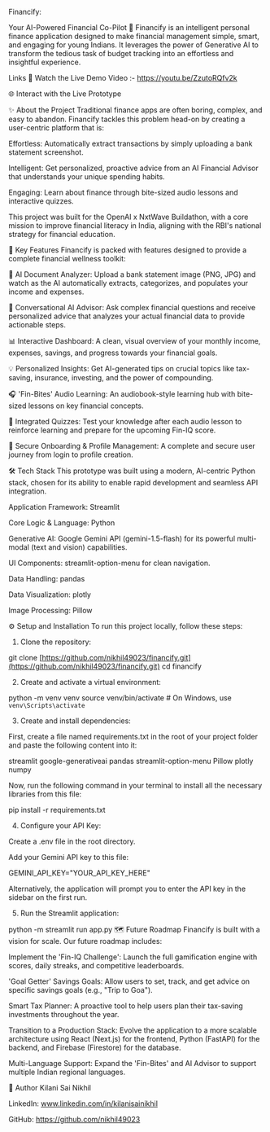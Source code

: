 Financify: 

Your AI-Powered Financial Co-Pilot 🚀
Financify is an intelligent personal finance application designed to make financial management simple, smart, and engaging for young Indians. It leverages the power of Generative AI to transform the tedious task of budget tracking into an effortless and insightful experience.

Links
🎥 Watch the Live Demo Video :- https://youtu.be/ZzutoRQfv2k

🌐 Interact with the Live Prototype

✨ About the Project
Traditional finance apps are often boring, complex, and easy to abandon. Financify tackles this problem head-on by creating a user-centric platform that is:

Effortless: Automatically extract transactions by simply uploading a bank statement screenshot.

Intelligent: Get personalized, proactive advice from an AI Financial Advisor that understands your unique spending habits.

Engaging: Learn about finance through bite-sized audio lessons and interactive quizzes.

This project was built for the OpenAI x NxtWave Buildathon, with a core mission to improve financial literacy in India, aligning with the RBI's national strategy for financial education.

🌟 Key Features
Financify is packed with features designed to provide a complete financial wellness toolkit:

🤖 AI Document Analyzer: Upload a bank statement image (PNG, JPG) and watch as the AI automatically extracts, categorizes, and populates your income and expenses.

💬 Conversational AI Advisor: Ask complex financial questions and receive personalized advice that analyzes your actual financial data to provide actionable steps.

📊 Interactive Dashboard: A clean, visual overview of your monthly income, expenses, savings, and progress towards your financial goals.

💡 Personalized Insights: Get AI-generated tips on crucial topics like tax-saving, insurance, investing, and the power of compounding.

🎧 'Fin-Bites' Audio Learning: An audiobook-style learning hub with bite-sized lessons on key financial concepts.

🧠 Integrated Quizzes: Test your knowledge after each audio lesson to reinforce learning and prepare for the upcoming Fin-IQ score.

👤 Secure Onboarding & Profile Management: A complete and secure user journey from login to profile creation.

🛠️ Tech Stack
This prototype was built using a modern, AI-centric Python stack, chosen for its ability to enable rapid development and seamless API integration.

Application Framework: Streamlit

Core Logic & Language: Python

Generative AI: Google Gemini API (gemini-1.5-flash) for its powerful multi-modal (text and vision) capabilities.

UI Components: streamlit-option-menu for clean navigation.

Data Handling: pandas

Data Visualization: plotly

Image Processing: Pillow

⚙️ Setup and Installation
To run this project locally, follow these steps:

1. Clone the repository:

git clone [https://github.com/nikhil49023/financify.git](https://github.com/nikhil49023/financify.git)
cd financify

2. Create and activate a virtual environment:

python -m venv venv
source venv/bin/activate  # On Windows, use `venv\Scripts\activate`

3. Create and install dependencies:

First, create a file named requirements.txt in the root of your project folder and paste the following content into it:

streamlit
google-generativeai
pandas
streamlit-option-menu
Pillow
plotly
numpy

Now, run the following command in your terminal to install all the necessary libraries from this file:

pip install -r requirements.txt

4. Configure your API Key:

Create a .env file in the root directory.

Add your Gemini API key to this file:

GEMINI_API_KEY="YOUR_API_KEY_HERE"

Alternatively, the application will prompt you to enter the API key in the sidebar on the first run.

5. Run the Streamlit application:

python -m streamlit run app.py
🗺️ Future Roadmap
Financify is built with a vision for scale. Our future roadmap includes:

Implement the 'Fin-IQ Challenge': Launch the full gamification engine with scores, daily streaks, and competitive leaderboards.

'Goal Getter' Savings Goals: Allow users to set, track, and get advice on specific savings goals (e.g., "Trip to Goa").

Smart Tax Planner: A proactive tool to help users plan their tax-saving investments throughout the year.

Transition to a Production Stack: Evolve the application to a more scalable architecture using React (Next.js) for the frontend, Python (FastAPI) for the backend, and Firebase (Firestore) for the database.

Multi-Language Support: Expand the 'Fin-Bites' and AI Advisor to support multiple Indian regional languages.

👤 Author
Kilani Sai Nikhil

LinkedIn: www.linkedin.com/in/kilanisainikhil

GitHub: https://github.com/nikhil49023
